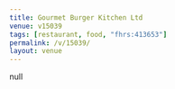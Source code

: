 ```yaml
---
title: Gourmet Burger Kitchen Ltd
venue: v15039
tags: [restaurant, food, "fhrs:413653"]
permalink: /v/15039/
layout: venue
---
```

null
